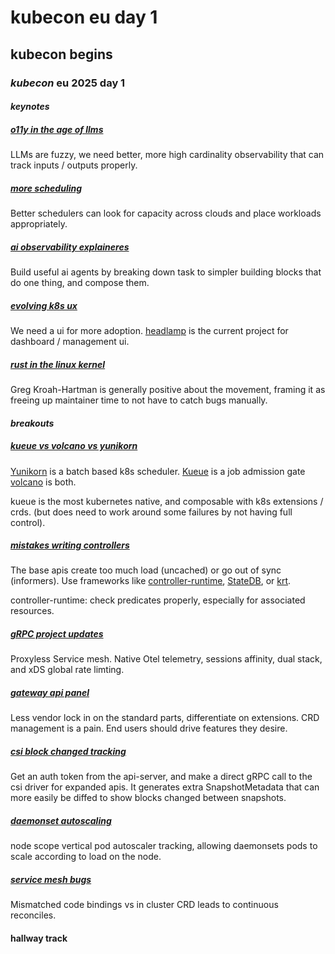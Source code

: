 # kubecon eu day 1

## kubecon begins

### _kubecon_ eu 2025 day 1

#### _keynotes_

##### [o11y in the age of llms](https://kccnceu2025.sched.com/event/1txBR/keynote-into-the-black-box-observability-in-the-age-of-llms-christine-yen-ceo-and-cofounder-honeycomb)

LLMs are fuzzy, we need better, 
more high cardinality observability that can track inputs / outputs properly.

##### [more scheduling](https://kccnceu2025.sched.com/event/1txBU/sponsored-keynote-the-cloud-and-your-is-not-infinite-dynamic-scheduling-at-every-layer-corentin-debains-software-engineer-google-laura-lorenz-software-engineer-google)

Better schedulers can look for capacity across clouds and place workloads appropriately.

##### [ai observability explaineres](https://kccnceu2025.sched.com/event/1txBX/keynote-ai-enabled-observability-explainers-we-actually-did-something-with-ai-vijay-samuel-principal-mts-architect-ebay)

Build useful ai agents by breaking down task to simpler building blocks
that do one thing, and compose them.

##### [evolving k8s ux](https://kccnceu2025.sched.com/event/1txBv/sponsored-keynote-evolving-the-kubernetes-user-experience-andrew-randall-principal-product-manager-microsoft)

We need a ui for more adoption.
[headlamp](https://github.com/kubernetes-sigs/headlamp)
is the current project for dashboard / management ui.

##### [rust in the linux kernel](https://kccnceu2025.sched.com/event/1xBJR/keynote-rust-in-the-linux-kernel-a-new-era-for-cloud-native-performance-and-security-greg-kroah-hartman-linux-kernel-maintainer-fellow-the-linux-foundation)

Greg Kroah-Hartman is generally positive about the movement,
framing it as freeing up maintainer time to not have to catch bugs manually.

#### _breakouts_

##### [kueue vs volcano vs yunikorn](https://kccnceu2025.sched.com/event/1txHR/a-comparative-analysis-of-kueue-volcano-and-yunikorn-wei-huang-apple-shiming-zhang-daocloud)

[Yunikorn](https://yunikorn.apache.org/) is a batch based k8s scheduler.
[Kueue](https://github.com/kubernetes-sigs/kueue) is a job admission gate
[volcano](https://volcano.sh/en/) is both.

kueue is the most kubernetes native, and composable with k8s extensions / crds.
(but does need to work around some failures by not having full control).

##### [mistakes writing controllers](https://kccnceu2025.sched.com/event/1tx7B/dont-write-controllers-like-charlie-dont-does-avoiding-common-kubernetes-controller-mistakes-nick-young-isovalent-at-cisco)

The base apis create too much load (uncached) or go out of sync (informers).
Use frameworks like [controller-runtime](https://github.com/kubernetes-sigs/controller-runtime), 
[StateDB](https://github.com/cilium/statedb), 
or [krt](https://github.com/istio/istio/blob/master/pkg/kube/krt/README.md).

controller-runtime: check predicates properly, especially for associated resources.

##### [gRPC project updates](https://kccnceu2025.sched.com/event/1tcy8/whats-new-in-grpc-kevin-nilson-google)

Proxyless Service mesh. Native Otel telemetry, sessions affinity, dual stack, and xDS global rate limting.

##### [gateway api panel](https://kccnceu2025.sched.com/event/1txAr/taming-the-traffic-selecting-the-perfect-gateway-implementation-for-you-spencer-hance-google-arko-dasgupta-tetrate-christine-kim-isovalent-at-cisco-kate-osborn-nginxf5-mike-morris-microsoft)

Less vendor lock in on the standard parts,
differentiate on extensions.
CRD management is a pain.
End users should drive features they desire.

##### [csi block changed tracking](https://kccnceu2025.sched.com/event/1txF7/kubernetes-backup-legitimized-csi-changed-block-tracking-has-arrived-mark-lavi-carl-braganza-prasad-ghangal-veeam-xing-yang-vmware-by-broadcom)

Get an auth token from the api-server,
and make a direct gRPC call to the csi driver for expanded apis.
It generates extra SnapshotMetadata that can more easily be diffed to show blocks changed between snapshots.

##### [daemonset autoscaling](https://kccnceu2025.sched.com/event/1tx8F/the-next-generation-of-daemonset-autoscaling-adam-bernot-google-cloud-bryan-boreham-grafana-labs)

node scope vertical pod autoscaler tracking,
allowing daemonsets pods to scale according to load on the node.

##### [service mesh bugs](https://kccnceu2025.sched.com/event/1txHj/museum-of-weird-bugs-our-favorites-from-8-years-of-service-mesh-debugging-alex-leong-buoyant)

Mismatched code bindings vs in cluster CRD leads to continuous reconciles.

#### hallway track



